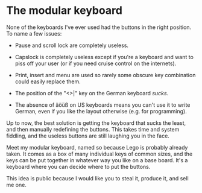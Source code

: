 The modular keyboard
====================

None of the keyboards I've ever used had the buttons in the right position. To name a few issues:

- Pause and scroll lock are completely useless.

- Capslock is completely useless except if you're a keyboard and want to piss off your user (or if you need cruise control on the internets).

- Print, insert and menu are used so rarely some obscure key combination could easily replace them.

- The position of the "<>|" key on the German keyboard *sucks*.

- The absence of äöüß on US keyboards means you can't use it to write German, even if you like the layout otherwise (e.g. for programming).

Up to now, the best solution is getting the keyboard that sucks the least, and then manually redefining the buttons. This takes time and system fiddling, and the useless buttons are still laughing you in the face.

Meet my modular keyboard, named so because Lego is probably already taken. It comes as a box of many individual keys of common sizes, and the keys can be put together in whatever way you like on a base board. It's a keyboard where you can decide where to put the buttons.

This idea is public because I would like you to steal it, produce it, and sell me one.
